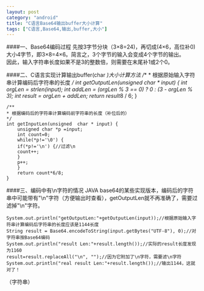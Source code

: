 ```yaml
---
layout: post
category: "android"
title: "C语言Base64输出buffer大小计算"
tags: ["C语言,Base64,输出,buffer,大小"]
---
```

####一、Base64编码过程
先按3字节分块（3×8=24)，再切成(4×6，高位补0)大小4字节，即3×8=4×6。简言之，3个字节的输入会变成4个字节的输出。  
因此，输入字符串长度如果不是3的整数倍，则需要在末尾补1或2个0。  

####二、C语言实现计算输出buffer(char *)大小计算方法
	/**
	* 根据原始输入字符串计算编码后字符串的长度
	*/
	int getOutputLen(unsigned  char * input) {
		int orgLen = strlen(input);
		int addLen = (orgLen % 3 == 0) ? 0 : (3 - orgLen % 3);
		int result = orgLen + addLen;
		return  result*8 / 6;
	}
	
	/**
	* 根据编码后的字符串计算编码前字符串的长度（补位后的）
	*/
	int getInputLen(unsigned  char * input) {
		unsigned char *p =input;
		int count=0;
		while(*p!='\0') {
		if(*p!='\n') {//过滤\n
		count++;
		}
		p++;
		}
		return count*6/8;
	}

####三、编码中有\n字符的情况
JAVA base64的某些实现版本，编码后的字符串中可能带有"\n"字符（方便输出时查看），getOutputLen就不再准确了，需要过滤掉"\n"字符。

	System.out.println("getOutputLen:"+getOutputLen(input));//根据原始输入字符串计算编码后字符串的长度应该是1144长度
	String result = Base64.encodeToString(input.getBytes("UTF-8"), 0);//对字符串按Base64编码
	System.out.println("result Len:"+result.length());//实际的result长度发现为1160
	result=result.replaceAll("\n", "");//因为它附加了\n字符，需要滤\n字符
	System.out.println("real result Len:"+result.length());//输出1144，这就对了！

（字符串）
